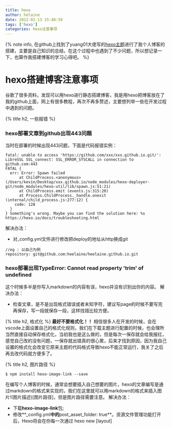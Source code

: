 ```yaml
---
title: hexo
author: helaine
date: 2022-02-13 15:48:59
tags: ['hexo']
categories: hexo注意事项
---
```


{% note info,  在github上找到了yuang01大佬写的[hexo主题](https://yuang01.gitee.io/)进行了我个人博客的搭建，主要是自己知识的总结，在这个过程中也遇到了不少问题，所以想记录一下，也算作我搭建博客的学习心得吧。 %}


# hexo搭建博客注意事项
谷歌了很多资料，发现可以用hexo进行静态搭建博客，我是用hexo把博客放在了我的github上面，网上有很多教程，再次不再多赘述，主要想列举一些在开发过程中遇到的问题。

{% title h2, 一些报错 %}
### **hexo部署文章到github出现443问题**
当时在部署的时候出现443问题，下面是代码报错实例：
```
fatal: unable to access 'https://github.com/xxx/xxx.github.io.git/': LibreSSL SSL_connect: SSL_ERROR_SYSCALL in connection to github.com:443 
FATAL {
  err: Error: Spawn failed
      at ChildProcess.<anonymous> (/Users/kevin/Desktop/xxx.github.io/node_modules/hexo-deployer-git/node_modules/hexo-util/lib/spawn.js:51:21)
      at ChildProcess.emit (events.js:315:20)
      at Process.ChildProcess._handle.onexit (internal/child_process.js:277:12) {
    code: 128
  }
} Something's wrong. Maybe you can find the solution here: %s https://hexo.io/docs/troubleshooting.html
```
解决办法：
* 对_config.yml文件进行修改把deploy的地址从http换成git
```
//eg : 以自己为例
repository: git@github.com:heelaine/heelaine.github.io.git
```

### **hexo部署出现TypeError: Cannot read property 'trim' of undefined**
这个时候多半是你写入markdown的内容有误，hexo并没有识别出你的内容。
解决办法：
* 检查文章，是不是出现格式错误或者未知字符，建议写page的时候不要写完再保存，写一段就保存一段，这样找错比较方便。

{% title h2, 格式化 %}
**最好不要格式化！！**
相信很多人在开发的时候，会在vscode上面设置自己的格式化规则，我们在下载主题进行配置的时候，也会理所当然直接自动保存格式化，当初我也是这么做的，但是每次一保存就会给我报红，感觉自己改的没有问题，一保存就出错真的很心累，后来才找到原因，因为我自己设置的格式化会改变它原来主题的代码格式导致hexo不能正常运行，我关了之后再去改代码就方便多了。

{% title h2, 图片路径 %}
```
$ npm install hexo-image-link --save
```
在编写个人博客的时候，通常会想要插入自己想要的图片，hexo的文章编写是通过markdown的格式来实现的，我们在这里就可以用markdown的格式来插入图片!(图片描述)[图片路径]，但是图片路径需要注意。
解决办法：
* 下载**hexo-image-link**包;
* 修改**_config.yml**中的**post_asset_folder: true**。资源文件管理功能打开后，Hexo将会在你每一次通过 hexo new [layout] <title> 命令创建新文章时自动创建一个同名文件夹。
* 通过markdown的方式引入图片，这里只需要引入相对路径即可。
```
![服务器和客户端传输过程](1.png) 
//第一个括号是图片描述
//第二个括号是同名文件夹的图片名字
```
一般情况下图片都能正常显示了，但是我发现我的图片还是裂开的并不能正常显示，我去检查我页面元素图片路径，发现路径有几段是重复的，这个时候只需要设置_config.yml的url就可以了
```
//eg : 以自己为例
url: https://heelaine.github.io/
```
这样操作下来就可以发现页面能正常显示图片，并且图片路径也是正确的了。

{% title h2, CDN图床 %}
因为个人博客可能会有很多需要图片的地方，但是如果一股脑都放在本地里，由于国内访问github总是时不时抽风且怕本地资源过于冗杂，所以我尝试通过外链的方式进行引用图片。
**图床**：就是专门提供存储图片的地方，有收费也有免费的，他会帮助我们进行图片的管理和优化，比如多机互备、CDN 加速、图片处理、图片鉴黄、文本识别等等。我使用的是[ipic](https://itunes.apple.com/cn/app/id1101244278?mt=12) 工具，免费版默认是微博图床。
**用法**（主要讲解的mac用户，window应该也差不多）：
1. 下载ipic工具并安装
2. 桌面顶部菜单就会出现ipic图标 
!()[ipic.jpg]
3. 点击图标选择markdown，把需要的图片拖拽到图标上
4. 这个时候图标上就会显示你需要上传的图片，单击图片就是复制图片链接

```
//eg: 以自己为例
![](https://tva1.sinaimg.cn/large/008i3skNgy1gz8uyzff92j30u0140gr7.jpg)
```

{% note warning, 可能有些人对CDN不是很了解，我也是在这次搭建过程中加深了我对cdn的理解，我们可以把cdn理解成快递点，当我们需要访问服务器上的资源的时候，有可能会遇到网站加载速度慢，资源出不来，高延迟等等问题，我们通常会通过cdn的方式进行加速，你想要访问什么资源就去最近的快递点去拿快递——最近的cdn节点获取资源，这样也能解决服务器的压力。具体的cdn的知识大家可以google一下～ %}

{% title h2,  jsDelivr + Github %}
如果用惯github的人，也可以通过{% pbg yellow, jsDelivr+github %}的方式。
**jsDelivr**：一个免费的cdn，支持npm，GitHub，wordpress等等。
解决办法：
1. 在github上创建一个仓库
2. 把图片等静态资源push到仓库里
3. 插入图片的地方需要修改链接
```
//eg : 以自己为例
![图片描述](https://cdn.jsdelivr.net/gh/用户名/仓库名/文件地址)
![图片描述](https://cdn.jsdelivr.net/gh/heelaine/PersonalSource/img/lxb/line5_2.jpg)
```
{% pbg yellow, 这种方式也能实现cdn对图片的加速 %}  


{% title h2,  生成page的模版 %}
在scaffolds文件夹中放置的是你生成new page的模版，默认生成的是post.md文件的模版，可以通过修改 **_config.yml**中的 **default_layout** 参数来指定默认布局。
```
//eg : 以自己的为例
---
title: {{ title }}
date: {{ date }}
author: helaine
tags:
categories:
---
```
```
//命令：默认生成post模版
hexo n  '文章名字'
```








